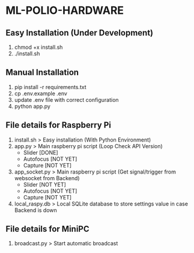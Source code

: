 # ML-POLIO-HARDWARE

## Easy Installation (Under Development)

1. chmod +x install.sh
2. ./install.sh

## Manual Installation

1. pip install -r requirements.txt
2. cp .env.example .env
3. update .env file with correct configuration
4. python app.py

## File details for Raspberry Pi

1. install.sh > Easy installation (With Python Environment)
2. app.py > Main raspberry pi script (Loop Check API Version)
    - Slider [DONE]
    - Autofocus [NOT YET]
    - Capture [NOT YET]
3. app_socket.py > Main raspberry pi script (Get signal/trigger from websocket from Backend)
    - Slider [NOT YET]
    - Autofocus [NOT YET]
    - Capture [NOT YET]
4. local_raspy.db > Local SQLite database to store settings value in case Backend is down

## File details for MiniPC

1. broadcast.py > Start automatic broadcast